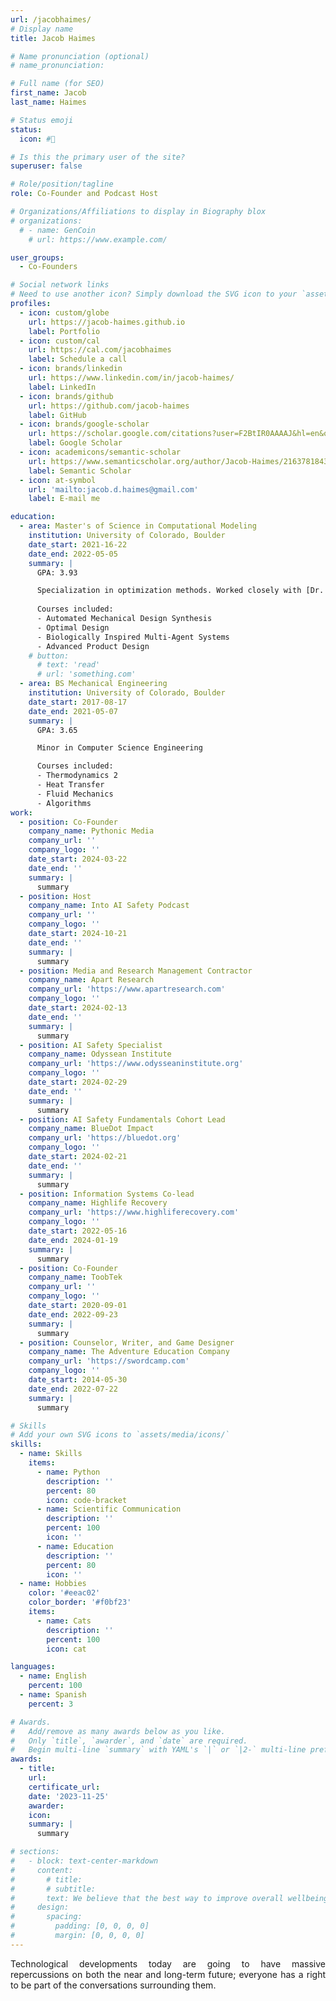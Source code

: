 ```yaml
---
url: /jacobhaimes/
# Display name
title: Jacob Haimes

# Name pronunciation (optional)
# name_pronunciation: 

# Full name (for SEO)
first_name: Jacob
last_name: Haimes

# Status emoji
status:
  icon: #🎲

# Is this the primary user of the site?
superuser: false

# Role/position/tagline
role: Co-Founder and Podcast Host

# Organizations/Affiliations to display in Biography blox
# organizations:
  # - name: GenCoin
    # url: https://www.example.com/

user_groups:
  - Co-Founders

# Social network links
# Need to use another icon? Simply download the SVG icon to your `assets/media/icons/` folder.
profiles:
  - icon: custom/globe
    url: https://jacob-haimes.github.io
    label: Portfolio
  - icon: custom/cal
    url: https://cal.com/jacobhaimes
    label: Schedule a call
  - icon: brands/linkedin
    url: https://www.linkedin.com/in/jacob-haimes/
    label: LinkedIn
  - icon: brands/github
    url: https://github.com/jacob-haimes
    label: GitHub
  - icon: brands/google-scholar
    url: https://scholar.google.com/citations?user=F2BtIR0AAAAJ&hl=en&oi=sra
    label: Google Scholar
  - icon: academicons/semantic-scholar
    url: https://www.semanticscholar.org/author/Jacob-Haimes/2163781843
    label: Semantic Scholar
  - icon: at-symbol
    url: 'mailto:jacob.d.haimes@gmail.com'
    label: E-mail me

education:
  - area: Master's of Science in Computational Modeling
    institution: University of Colorado, Boulder
    date_start: 2021-16-22
    date_end: 2022-05-05
    summary: |
      GPA: 3.93

      Specialization in optimization methods. Worked closely with [Dr. Robert MacCurdy](https://www.colorado.edu/mechanical/robert-maccurdy), [Dr. Lawrence Smith](https://www.lawsmithdesign.com) and [Matter Assembly Computation Lab](https://www.matterassembly.org) to publish two papers in the IEEE 5th International Conference on Robotics.
      
      Courses included:
      - Automated Mechanical Design Synthesis
      - Optimal Design
      - Biologically Inspired Multi-Agent Systems
      - Advanced Product Design
    # button:
      # text: 'read'
      # url: 'something.com'
  - area: BS Mechanical Engineering
    institution: University of Colorado, Boulder
    date_start: 2017-08-17
    date_end: 2021-05-07
    summary: |
      GPA: 3.65

      Minor in Computer Science Engineering

      Courses included:
      - Thermodynamics 2
      - Heat Transfer
      - Fluid Mechanics
      - Algorithms
work:
  - position: Co-Founder
    company_name: Pythonic Media
    company_url: ''
    company_logo: ''
    date_start: 2024-03-22
    date_end: ''
    summary: |
      summary
  - position: Host
    company_name: Into AI Safety Podcast
    company_url: ''
    company_logo: ''
    date_start: 2024-10-21
    date_end: ''
    summary: |
      summary
  - position: Media and Research Management Contractor
    company_name: Apart Research
    company_url: 'https://www.apartresearch.com'
    company_logo: ''
    date_start: 2024-02-13
    date_end: ''
    summary: |
      summary
  - position: AI Safety Specialist
    company_name: Odyssean Institute
    company_url: 'https://www.odysseaninstitute.org'
    company_logo: ''
    date_start: 2024-02-29
    date_end: ''
    summary: |
      summary
  - position: AI Safety Fundamentals Cohort Lead
    company_name: BlueDot Impact
    company_url: 'https://bluedot.org'
    company_logo: ''
    date_start: 2024-02-21
    date_end: ''
    summary: |
      summary
  - position: Information Systems Co-lead
    company_name: Highlife Recovery
    company_url: 'https://www.highliferecovery.com'
    company_logo: ''
    date_start: 2022-05-16
    date_end: 2024-01-19
    summary: |
      summary
  - position: Co-Founder
    company_name: ToobTek
    company_url: ''
    company_logo: ''
    date_start: 2020-09-01
    date_end: 2022-09-23
    summary: |
      summary
  - position: Counselor, Writer, and Game Designer
    company_name: The Adventure Education Company
    company_url: 'https://swordcamp.com'
    company_logo: ''
    date_start: 2014-05-30
    date_end: 2022-07-22
    summary: |
      summary

# Skills
# Add your own SVG icons to `assets/media/icons/`
skills:
  - name: Skills
    items:
      - name: Python
        description: ''
        percent: 80
        icon: code-bracket
      - name: Scientific Communication
        description: ''
        percent: 100
        icon: ''
      - name: Education
        description: ''
        percent: 80
        icon: ''
  - name: Hobbies
    color: '#eeac02'
    color_border: '#f0bf23'
    items:
      - name: Cats
        description: ''
        percent: 100
        icon: cat

languages:
  - name: English
    percent: 100
  - name: Spanish
    percent: 3

# Awards.
#   Add/remove as many awards below as you like.
#   Only `title`, `awarder`, and `date` are required.
#   Begin multi-line `summary` with YAML's `|` or `|2-` multi-line prefix and indent 2 spaces below.
awards:
  - title: 
    url: 
    certificate_url: 
    date: '2023-11-25'
    awarder: 
    icon: 
    summary: |
      summary

# sections:
#   - block: text-center-markdown
#     content: 
#       # title:
#       # subtitle:
#       text: We believe that the best way to improve overall wellbeing for humanity, both in the immediate future and much further down the line, is to have as many people as possible meaningfully involved in the conversations surrounding the complex problems that our world is faced with.
#     design:
#       spacing:
#         padding: [0, 0, 0, 0]
#         margin: [0, 0, 0, 0]
---
```


<div style="text-align: justify">Technological developments today are going to have massive repercussions on both the near and long-term future; everyone has a right to be part of the conversations surrounding them.</div>


